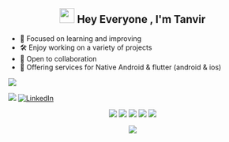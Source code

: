 <h2 align="center"><img src="https://emojis.slackmojis.com/emojis/images/1531849430/4246/blob-sunglasses.gif?1531849430" width="30"/> Hey Everyone , I'm Tanvir</h2>

<p align="center">





- 📖 Focused on learning and improving
- 🛠️ Enjoy working on a variety of projects
- 👥 Open to collaboration
- 🔧 Offering services for Native Android & flutter (android & ios)


<div align="start">

  ![](https://komarev.com/ghpvc/?username=tanvirsikdar05&style=flat&color=brightgreen)

</div>

<div align="start">
  
<a href="mailto:tanvirsikdar05@gmail.com"><img src="https://img.shields.io/badge/Gmail-EA4335.svg?logo=Gmail&logoColor=white"></a>
 [![LinkedIn](https://img.shields.io/badge/LinkedIn-%230077B5.svg?logo=linkedin&logoColor=white)](https://www.linkedin.com/in/tanvirsikdar/) 

</div>



<div align="center">

![](http://github-profile-summary-cards.vercel.app/api/cards/profile-details?username=tanvirsikdar05&theme=github_dark)
![](http://github-profile-summary-cards.vercel.app/api/cards/stats?username=tanvirsikdar05&theme=github_dark)
![](http://github-profile-summary-cards.vercel.app/api/cards/productive-time?username=tanvirsikdar05&theme=github_dark&utcOffset=8)
![](http://github-profile-summary-cards.vercel.app/api/cards/repos-per-language?username=tanvirsikdar05&theme=github_dark)
![](http://github-profile-summary-cards.vercel.app/api/cards/most-commit-language?username=tanvirsikdar05&theme=github_dark)
<p align="center">
  <img alig src="https://github-profile-trophy.vercel.app/?username=tanvirsikdar05&theme=onedark&column=-1&title=Repositories,Stars,Commits,Followers,PullRequest,MultipleLang&margin-w=10" />
</p>









